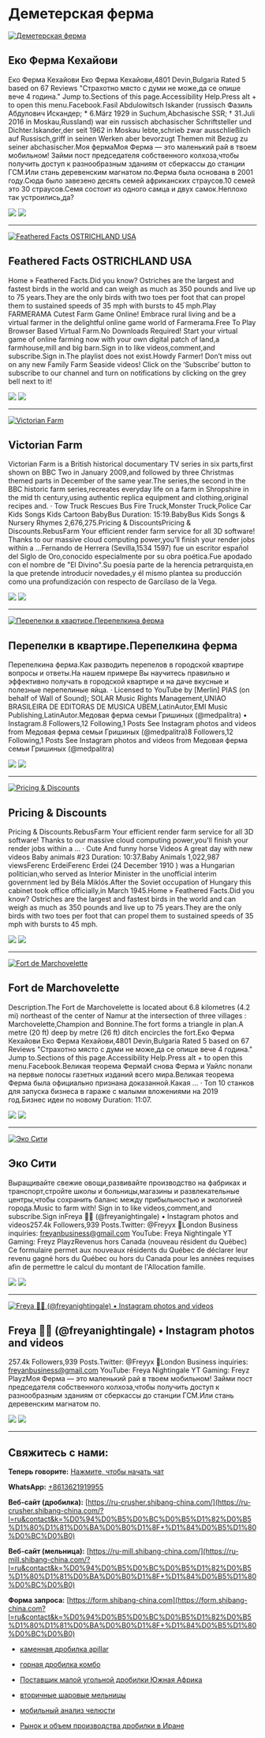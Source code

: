 # Деметерская ферма

<a href="https://swt.shibang-china.com/?l=ru&img&k=%D0%94%D0%B5%D0%BC%D0%B5%D1%82%D0%B5%D1%80%D1%81%D0%BA%D0%B0%D1%8F+%D1%84%D0%B5%D1%80%D0%BC%D0%B0" target="_blank">![Деметерская ферма](http://static.shibang-china.com/all-800x300/880.jpg)</a>

## Еко Ферма Кехайови
Еко Ферма Кехайови Еко Ферма Кехайови,4801 Devin,Bulgaria Rated 5 based on 67 Reviews &quot;Страхотно място с думи не може,да се опише вече 4 година.&quot; Jump to.Sections of this page.Accessibility Help.Press alt + to open this menu.Facebook.Fasil Abdulowitsch Iskander (russisch Фазиль Абдулович Искандер; * 6.M&#228;rz 1929 in Suchum,Abchasische SSR; † 31.Juli 2016 in Moskau,Russland) war ein russisch abchasischer Schriftsteller und Dichter.Iskander,der seit 1962 in Moskau lebte,schrieb zwar ausschlie&#223;lich auf Russisch,griff in seinen Werken aber bevorzugt Themen mit Bezug zu seiner abchasischer.Моя фермаМоя Ферма — это маленький рай в твоем мобильном! Займи пост председателя собственного колхоза,чтобы получить доступ к разнообразным зданиям от сберкассы до станции ГСМ.Или стань деревенским магнатом по.Ферма была основана в 2001 году.Сюда было завезено десять семей африканских страусов.10 семей это 30 страусов.Семя состоит из одного самца и двух самок.Неплохо так устроились,да?


<a href="https://whatsapp.shibangsoft.com/WhatsApp.php" target="_blank" title="WhatsApp">![](http://static.shibang-china.com/icon/whatsapp.png)</a> <a href="https://swt.shibang-china.com/?l=ru&icon&k=%D0%94%D0%B5%D0%BC%D0%B5%D1%82%D0%B5%D1%80%D1%81%D0%BA%D0%B0%D1%8F+%D1%84%D0%B5%D1%80%D0%BC%D0%B0" target="_blank">![](http://static.shibang-china.com/icon/chat-ru.png)</a>

---

<a href="https://swt.shibang-china.com/?l=ru&img&k=%D0%94%D0%B5%D0%BC%D0%B5%D1%82%D0%B5%D1%80%D1%81%D0%BA%D0%B0%D1%8F+%D1%84%D0%B5%D1%80%D0%BC%D0%B0" target="_blank">![Feathered Facts OSTRICHLAND USA](http://static.shibang-china.com/all-800x300/1171.jpg)</a>

## Feathered Facts OSTRICHLAND USA
Home &#187; Feathered Facts.Did you know? Ostriches are the largest and fastest birds in the world and can weigh as much as 350 pounds and live up to 75 years.They are the only birds with two toes per foot that can propel them to sustained speeds of 35 mph with bursts to 45 mph.Play FARMERAMA Cutest Farm Game Online! Embrace rural living and be a virtual farmer in the delightful online game world of Farmerama.Free To Play Browser Based Virtual Farm.No Downloads Required! Start your virtual game of online farming now with your own digital patch of land,a farmhouse,mill and big barn.Sign in to like videos,comment,and subscribe.Sign in.The playlist does not exist.Howdy Farmer! Don’t miss out on any new Family Farm Seaside videos! Click on the ‘Subscribe’ button to subscribe to our channel and turn on notifications by clicking on the grey bell next to it!


<a href="https://whatsapp.shibangsoft.com/WhatsApp.php" target="_blank" title="WhatsApp">![](http://static.shibang-china.com/icon/whatsapp.png)</a> <a href="https://swt.shibang-china.com/?l=ru&icon&k=%D0%94%D0%B5%D0%BC%D0%B5%D1%82%D0%B5%D1%80%D1%81%D0%BA%D0%B0%D1%8F+%D1%84%D0%B5%D1%80%D0%BC%D0%B0" target="_blank">![](http://static.shibang-china.com/icon/chat-ru.png)</a>

---

<a href="https://swt.shibang-china.com/?l=ru&img&k=%D0%94%D0%B5%D0%BC%D0%B5%D1%82%D0%B5%D1%80%D1%81%D0%BA%D0%B0%D1%8F+%D1%84%D0%B5%D1%80%D0%BC%D0%B0" target="_blank">![Victorian Farm](http://static.shibang-china.com/all-800x300/1496.jpg)</a>

## Victorian Farm
Victorian Farm is a British historical documentary TV series in six parts,first shown on BBC Two in January 2009,and followed by three Christmas themed parts in December of the same year.The series,the second in the BBC historic farm series,recreates everyday life on a farm in Shropshire in the mid th century,using authentic replica equipment and clothing,original recipes and.&nbsp;&#0183;&#32;Tow Truck Rescues Bus Fire Truck,Monster Truck,Police Car Kids Songs Kids Cartoon BabyBus Duration: 15:19.BabyBus Kids Songs &amp; Nursery Rhymes 2,676,275.Pricing &amp; DiscountsPricing &amp; Discounts.RebusFarm Your efficient render farm service for all 3D software! Thanks to our massive cloud computing power,you'll finish your render jobs within a …Fernando de Herrera (Sevilla,1534 1597) fue un escritor espa&#241;ol del Siglo de Oro,conocido especialmente por su obra po&#233;tica.Fue apodado con el nombre de &quot;El Divino&quot;.Su poes&#237;a parte de la herencia petrarquista,en la que pretende introducir novedades,y &#233;l mismo plantea su producci&#243;n como una profundizaci&#243;n con respecto de Garcilaso de la Vega.


<a href="https://whatsapp.shibangsoft.com/WhatsApp.php" target="_blank" title="WhatsApp">![](http://static.shibang-china.com/icon/whatsapp.png)</a> <a href="https://swt.shibang-china.com/?l=ru&icon&k=%D0%94%D0%B5%D0%BC%D0%B5%D1%82%D0%B5%D1%80%D1%81%D0%BA%D0%B0%D1%8F+%D1%84%D0%B5%D1%80%D0%BC%D0%B0" target="_blank">![](http://static.shibang-china.com/icon/chat-ru.png)</a>

---

<a href="https://swt.shibang-china.com/?l=ru&img&k=%D0%94%D0%B5%D0%BC%D0%B5%D1%82%D0%B5%D1%80%D1%81%D0%BA%D0%B0%D1%8F+%D1%84%D0%B5%D1%80%D0%BC%D0%B0" target="_blank">![Перепелки в квартире.Перепелкина ферма](http://static.shibang-china.com/all-800x300/1474.jpg)</a>

## Перепелки в квартире.Перепелкина ферма
Перепелкина ферма.Как разводить перепелов в городской квартире вопросы и ответы.На нашем примере Вы научитесь правильно и эффективно получать в городской квартире и на даче вкусные и полезные перепелиные яйца.&nbsp;&#0183;&#32;Licensed to YouTube by [Merlin] PIAS (on behalf of Wall of Sound); SOLAR Music Rights Management,UNIAO BRASILEIRA DE EDITORAS DE MUSICA UBEM,LatinAutor,EMI Music Publishing,LatinAutor.Медовая ферма семьи Гришиных (@medpalitra) • Instagram.8 Followers,12 Following,1 Posts See Instagram photos and videos from Медовая ферма семьи Гришиных (@medpalitra)8 Followers,12 Following,1 Posts See Instagram photos and videos from Медовая ферма семьи Гришиных (@medpalitra)


<a href="https://whatsapp.shibangsoft.com/WhatsApp.php" target="_blank" title="WhatsApp">![](http://static.shibang-china.com/icon/whatsapp.png)</a> <a href="https://swt.shibang-china.com/?l=ru&icon&k=%D0%94%D0%B5%D0%BC%D0%B5%D1%82%D0%B5%D1%80%D1%81%D0%BA%D0%B0%D1%8F+%D1%84%D0%B5%D1%80%D0%BC%D0%B0" target="_blank">![](http://static.shibang-china.com/icon/chat-ru.png)</a>

---

<a href="https://swt.shibang-china.com/?l=ru&img&k=%D0%94%D0%B5%D0%BC%D0%B5%D1%82%D0%B5%D1%80%D1%81%D0%BA%D0%B0%D1%8F+%D1%84%D0%B5%D1%80%D0%BC%D0%B0" target="_blank">![Pricing &amp; Discounts](http://static.shibang-china.com/all-800x300/864.jpg)</a>

## Pricing &amp; Discounts
Pricing &amp; Discounts.RebusFarm Your efficient render farm service for all 3D software! Thanks to our massive cloud computing power,you'll finish your render jobs within a …&nbsp;&#0183;&#32;Cute And funny horse Videos A great day with new videos Baby animals #23 Duration: 10:37.Baby Animals 1,022,987 viewsFerenc ErdeiFerenc Erdei (24 December 1910 ) was a Hungarian politician,who served as Interior Minister in the unofficial interim government led by B&#233;la Mikl&#243;s.After the Soviet occupation of Hungary this cabinet took office officially,in March 1945.Home &#187; Feathered Facts.Did you know? Ostriches are the largest and fastest birds in the world and can weigh as much as 350 pounds and live up to 75 years.They are the only birds with two toes per foot that can propel them to sustained speeds of 35 mph with bursts to 45 mph.


<a href="https://whatsapp.shibangsoft.com/WhatsApp.php" target="_blank" title="WhatsApp">![](http://static.shibang-china.com/icon/whatsapp.png)</a> <a href="https://swt.shibang-china.com/?l=ru&icon&k=%D0%94%D0%B5%D0%BC%D0%B5%D1%82%D0%B5%D1%80%D1%81%D0%BA%D0%B0%D1%8F+%D1%84%D0%B5%D1%80%D0%BC%D0%B0" target="_blank">![](http://static.shibang-china.com/icon/chat-ru.png)</a>

---

<a href="https://swt.shibang-china.com/?l=ru&img&k=%D0%94%D0%B5%D0%BC%D0%B5%D1%82%D0%B5%D1%80%D1%81%D0%BA%D0%B0%D1%8F+%D1%84%D0%B5%D1%80%D0%BC%D0%B0" target="_blank">![Fort de Marchovelette](http://static.shibang-china.com/all-800x300/1351.jpg)</a>

## Fort de Marchovelette
Description.The Fort de Marchovelette is located about 6.8 kilometres (4.2 mi) northeast of the center of Namur at the intersection of three villages : Marchovelette,Champion and Bonnine.The fort forms a triangle in plan.A metre (20 ft) deep by metre (26 ft) ditch encircles the fort.Еко Ферма Кехайови Еко Ферма Кехайови,4801 Devin,Bulgaria Rated 5 based on 67 Reviews &quot;Страхотно място с думи не може,да се опише вече 4 година.&quot; Jump to.Sections of this page.Accessibility Help.Press alt + to open this menu.Facebook.Великая теорема ФермаИ снова Ферма и Уайлс попали на первые полосы газетных изданий всего мира.Великая теорема Ферма была официально признана доказанной.Какая …&nbsp;&#0183;&#32;Топ 10 станков для запуска бизнеса в гараже с малыми вложениями на 2019 год.Бизнес идеи по новому Duration: 11:07.


<a href="https://whatsapp.shibangsoft.com/WhatsApp.php" target="_blank" title="WhatsApp">![](http://static.shibang-china.com/icon/whatsapp.png)</a> <a href="https://swt.shibang-china.com/?l=ru&icon&k=%D0%94%D0%B5%D0%BC%D0%B5%D1%82%D0%B5%D1%80%D1%81%D0%BA%D0%B0%D1%8F+%D1%84%D0%B5%D1%80%D0%BC%D0%B0" target="_blank">![](http://static.shibang-china.com/icon/chat-ru.png)</a>

---

<a href="https://swt.shibang-china.com/?l=ru&img&k=%D0%94%D0%B5%D0%BC%D0%B5%D1%82%D0%B5%D1%80%D1%81%D0%BA%D0%B0%D1%8F+%D1%84%D0%B5%D1%80%D0%BC%D0%B0" target="_blank">![Эко Сити](http://static.shibang-china.com/all-800x300/385.jpg)</a>

## Эко Сити
Выращивайте свежие овощи,развивайте производство на фабриках и транспорт,стройте школы и больницы,магазины и развлекательные центры,чтобы сохранить баланс между прибыльностью и экологией города.Music to farm with! Sign in to like videos,comment,and subscribe.Sign inFreya 🧜‍♀️ (@freyanightingale) • Instagram photos and videos257.4k Followers,939 Posts.Twitter: @Freyyx 📍London Business inquiries: freyanbusiness@gmail.com YouTube: Freya Nightingale YT Gaming: Freyz PlayzRevenus hors Canada (nouveau r&#233;sident du Qu&#233;bec) Ce formulaire permet aux nouveaux r&#233;sidents du Qu&#233;bec de d&#233;clarer leur revenu gagn&#233; hors du Qu&#233;bec ou hors du Canada pour les ann&#233;es requises afin de permettre le calcul du montant de l'Allocation famille.


<a href="https://whatsapp.shibangsoft.com/WhatsApp.php" target="_blank" title="WhatsApp">![](http://static.shibang-china.com/icon/whatsapp.png)</a> <a href="https://swt.shibang-china.com/?l=ru&icon&k=%D0%94%D0%B5%D0%BC%D0%B5%D1%82%D0%B5%D1%80%D1%81%D0%BA%D0%B0%D1%8F+%D1%84%D0%B5%D1%80%D0%BC%D0%B0" target="_blank">![](http://static.shibang-china.com/icon/chat-ru.png)</a>

---

<a href="https://swt.shibang-china.com/?l=ru&img&k=%D0%94%D0%B5%D0%BC%D0%B5%D1%82%D0%B5%D1%80%D1%81%D0%BA%D0%B0%D1%8F+%D1%84%D0%B5%D1%80%D0%BC%D0%B0" target="_blank">![Freya 🧜‍♀️ (@freyanightingale) • Instagram photos and videos](http://static.shibang-china.com/all-800x300/1388.jpg)</a>

## Freya 🧜‍♀️ (@freyanightingale) • Instagram photos and videos
257.4k Followers,939 Posts.Twitter: @Freyyx 📍London Business inquiries: freyanbusiness@gmail.com YouTube: Freya Nightingale YT Gaming: Freyz PlayzМоя Ферма — это маленький рай в твоем мобильном! Займи пост председателя собственного колхоза,чтобы получить доступ к разнообразным зданиям от сберкассы до станции ГСМ.Или стань деревенским магнатом по.

<a href="https://whatsapp.shibangsoft.com/WhatsApp.php" target="_blank" title="WhatsApp">![](http://static.shibang-china.com/icon/whatsapp.png)</a> <a href="https://swt.shibang-china.com/?l=ru&icon&k=%D0%94%D0%B5%D0%BC%D0%B5%D1%82%D0%B5%D1%80%D1%81%D0%BA%D0%B0%D1%8F+%D1%84%D0%B5%D1%80%D0%BC%D0%B0" target="_blank">![](http://static.shibang-china.com/icon/chat-ru.png)</a>

---
## Свяжитесь с нами:

**Теперь говорите:** [Нажмите, чтобы начать чат](https://swt.shibang-china.com?l=ru&contact&k=%D0%94%D0%B5%D0%BC%D0%B5%D1%82%D0%B5%D1%80%D1%81%D0%BA%D0%B0%D1%8F+%D1%84%D0%B5%D1%80%D0%BC%D0%B0)

**WhatsApp:**  [+8613621919955](https://whatsapp.shibangsoft.com/WhatsApp.php)

**Веб-сайт (дробилка):** [https://ru-crusher.shibang-china.com/](https://ru-crusher.shibang-china.com/?l=ru&contact&k=%D0%94%D0%B5%D0%BC%D0%B5%D1%82%D0%B5%D1%80%D1%81%D0%BA%D0%B0%D1%8F+%D1%84%D0%B5%D1%80%D0%BC%D0%B0)

**Веб-сайт (мельница):** [https://ru-mill.shibang-china.com/](https://ru-mill.shibang-china.com/?l=ru&contact&k=%D0%94%D0%B5%D0%BC%D0%B5%D1%82%D0%B5%D1%80%D1%81%D0%BA%D0%B0%D1%8F+%D1%84%D0%B5%D1%80%D0%BC%D0%B0)

**Форма запроса:** [https://form.shibang-china.com](https://form.shibang-china.com?l=ru&contact&k=%D0%94%D0%B5%D0%BC%D0%B5%D1%82%D0%B5%D1%80%D1%81%D0%BA%D0%B0%D1%8F+%D1%84%D0%B5%D1%80%D0%BC%D0%B0)

* [каменная дробилка apillar](../122/%D0%BA%D0%B0%D0%BC%D0%B5%D0%BD%D0%BD%D0%B0%D1%8F%20%D0%B4%D1%80%D0%BE%D0%B1%D0%B8%D0%BB%D0%BA%D0%B0%20apillar.md)

* [горная дробилка комбо](../122/%D0%B3%D0%BE%D1%80%D0%BD%D0%B0%D1%8F%20%D0%B4%D1%80%D0%BE%D0%B1%D0%B8%D0%BB%D0%BA%D0%B0%20%D0%BA%D0%BE%D0%BC%D0%B1%D0%BE.md)

* [Поставщик малой угольной дробилки Южная Африка](../121/%D0%9F%D0%BE%D1%81%D1%82%D0%B0%D0%B2%D1%89%D0%B8%D0%BA%20%D0%BC%D0%B0%D0%BB%D0%BE%D0%B9%20%D1%83%D0%B3%D0%BE%D0%BB%D1%8C%D0%BD%D0%BE%D0%B9%20%D0%B4%D1%80%D0%BE%D0%B1%D0%B8%D0%BB%D0%BA%D0%B8%20%D0%AE%D0%B6%D0%BD%D0%B0%D1%8F%20%D0%90%D1%84%D1%80%D0%B8%D0%BA%D0%B0.md)

* [вторичные шаровые мельницы](../124/%D0%B2%D1%82%D0%BE%D1%80%D0%B8%D1%87%D0%BD%D1%8B%D0%B5%20%D1%88%D0%B0%D1%80%D0%BE%D0%B2%D1%8B%D0%B5%20%D0%BC%D0%B5%D0%BB%D1%8C%D0%BD%D0%B8%D1%86%D1%8B.md)

* [мобильный анализ челюсти](../123/%D0%BC%D0%BE%D0%B1%D0%B8%D0%BB%D1%8C%D0%BD%D1%8B%D0%B9%20%D0%B0%D0%BD%D0%B0%D0%BB%D0%B8%D0%B7%20%D1%87%D0%B5%D0%BB%D1%8E%D1%81%D1%82%D0%B8.md)

* [Рынок и объем производства дробилки в Иране](../122/%D0%A0%D1%8B%D0%BD%D0%BE%D0%BA%20%D0%B8%20%D0%BE%D0%B1%D1%8A%D0%B5%D0%BC%20%D0%BF%D1%80%D0%BE%D0%B8%D0%B7%D0%B2%D0%BE%D0%B4%D1%81%D1%82%D0%B2%D0%B0%20%D0%B4%D1%80%D0%BE%D0%B1%D0%B8%D0%BB%D0%BA%D0%B8%20%D0%B2%20%D0%98%D1%80%D0%B0%D0%BD%D0%B5.md)